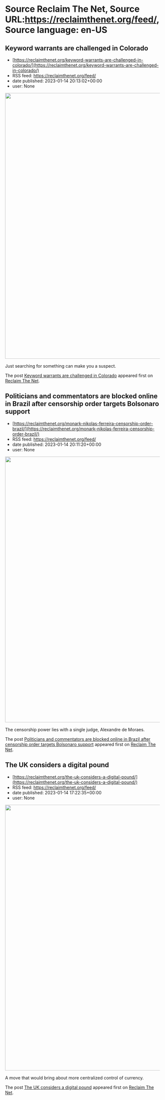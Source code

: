 # Source Reclaim The Net, Source URL:https://reclaimthenet.org/feed/, Source language: en-US

## Keyword warrants are challenged in Colorado
 - [https://reclaimthenet.org/keyword-warrants-are-challenged-in-colorado/](https://reclaimthenet.org/keyword-warrants-are-challenged-in-colorado/)
 - RSS feed: https://reclaimthenet.org/feed/
 - date published: 2023-01-14 20:13:02+00:00
 - user: None

<a href="https://reclaimthenet.org/keyword-warrants-are-challenged-in-colorado/" rel="nofollow" title="Keyword warrants are challenged in Colorado"><img alt="" class="webfeedsFeaturedVisual wp-post-image" height="864" src="https://reclaimthenet.org/wp-content/uploads/2023/01/goo-keyword-warr.jpg" style="display: block; margin: auto; margin-bottom: 15px;" width="1536" /></a><p>Just searching for something can make you a suspect.</p>
<p>The post <a href="https://reclaimthenet.org/keyword-warrants-are-challenged-in-colorado/" rel="nofollow">Keyword warrants are challenged in Colorado</a> appeared first on <a href="https://reclaimthenet.org" rel="nofollow">Reclaim The Net</a>.</p>

## Politicians and commentators are blocked online in Brazil after censorship order targets Bolsonaro support
 - [https://reclaimthenet.org/monark-nikolas-ferreira-censorship-order-brazil/](https://reclaimthenet.org/monark-nikolas-ferreira-censorship-order-brazil/)
 - RSS feed: https://reclaimthenet.org/feed/
 - date published: 2023-01-14 20:11:20+00:00
 - user: None

<a href="https://reclaimthenet.org/monark-nikolas-ferreira-censorship-order-brazil/" rel="nofollow" title="Politicians and commentators are blocked online in Brazil after censorship order targets Bolsonaro support"><img alt="" class="webfeedsFeaturedVisual wp-post-image" height="864" src="https://reclaimthenet.org/wp-content/uploads/2023/01/brazil-censorship-orders.jpg" style="display: block; margin: auto; margin-bottom: 15px;" width="1536" /></a><p>The censorship power lies with a single judge, Alexandre de Moraes.</p>
<p>The post <a href="https://reclaimthenet.org/monark-nikolas-ferreira-censorship-order-brazil/" rel="nofollow">Politicians and commentators are blocked online in Brazil after censorship order targets Bolsonaro support</a> appeared first on <a href="https://reclaimthenet.org" rel="nofollow">Reclaim The Net</a>.</p>

## The UK considers a digital pound
 - [https://reclaimthenet.org/the-uk-considers-a-digital-pound/](https://reclaimthenet.org/the-uk-considers-a-digital-pound/)
 - RSS feed: https://reclaimthenet.org/feed/
 - date published: 2023-01-14 17:22:35+00:00
 - user: None

<a href="https://reclaimthenet.org/the-uk-considers-a-digital-pound/" rel="nofollow" title="The UK considers a digital pound"><img alt="" class="webfeedsFeaturedVisual wp-post-image" height="864" src="https://reclaimthenet.org/wp-content/uploads/2023/01/uk-digi-dol.jpg" style="display: block; margin: auto; margin-bottom: 15px;" width="1536" /></a><p>A move that would bring about more centralized control of currency.</p>
<p>The post <a href="https://reclaimthenet.org/the-uk-considers-a-digital-pound/" rel="nofollow">The UK considers a digital pound</a> appeared first on <a href="https://reclaimthenet.org" rel="nofollow">Reclaim The Net</a>.</p>
